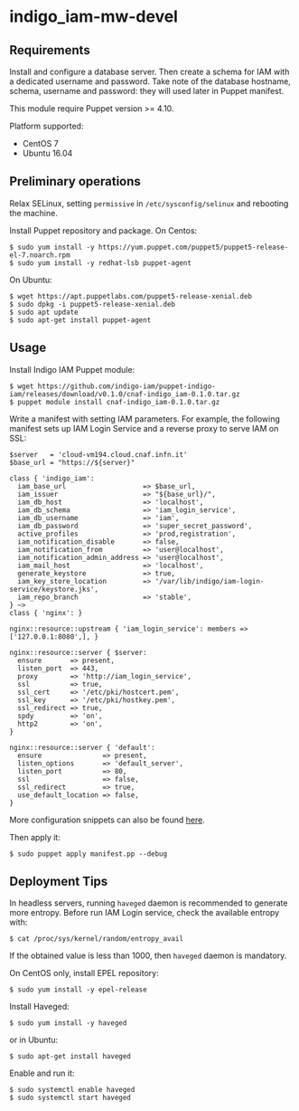 # indigo_iam-mw-devel

## Requirements
Install and configure a database server. Then create a schema for IAM with a dedicated username and password.
Take note of the database hostname, schema, username and password: they will used later in Puppet manifest.

This module require Puppet version >= 4.10.

Platform supported:
- CentOS 7
- Ubuntu 16.04

## Preliminary operations
Relax SELinux, setting `permissive` in `/etc/sysconfig/selinux` and rebooting the machine.

Install Puppet repository and package.
On Centos:
```console
$ sudo yum install -y https://yum.puppet.com/puppet5/puppet5-release-el-7.noarch.rpm
$ sudo yum install -y redhat-lsb puppet-agent
```

On Ubuntu:
```console
$ wget https://apt.puppetlabs.com/puppet5-release-xenial.deb
$ sudo dpkg -i puppet5-release-xenial.deb
$ sudo apt update
$ sudo apt-get install puppet-agent
```

## Usage
Install Indigo IAM Puppet module:

```console
$ wget https://github.com/indigo-iam/puppet-indigo-iam/releases/download/v0.1.0/cnaf-indigo_iam-0.1.0.tar.gz
$ puppet module install cnaf-indigo_iam-0.1.0.tar.gz
```

Write a manifest with setting IAM parameters.
For example, the following manifest sets up IAM Login Service and a reverse proxy to serve IAM on SSL:

```puppet
$server   = 'cloud-vm194.cloud.cnaf.infn.it'
$base_url = "https://${server}"

class { 'indigo_iam':
  iam_base_url                   => $base_url,
  iam_issuer                     => "${base_url}/",
  iam_db_host                    => 'localhost',
  iam_db_schema                  => 'iam_login_service',
  iam_db_username                => 'iam',
  iam_db_password                => 'super_secret_password',
  active_profiles                => 'prod,registration',
  iam_notification_disable       => false,
  iam_notification_from          => 'user@localhost',
  iam_notification_admin_address => 'user@localhost',
  iam_mail_host                  => 'localhost',
  generate_keystore              => true,
  iam_key_store_location         => '/var/lib/indigo/iam-login-service/keystore.jks',
  iam_repo_branch                => 'stable',
} ~>
class { 'nginx': }

nginx::resource::upstream { 'iam_login_service': members => ['127.0.0.1:8080',], }

nginx::resource::server { $server:
  ensure       => present,
  listen_port  => 443,
  proxy        => 'http://iam_login_service',
  ssl          => true,
  ssl_cert     => '/etc/pki/hostcert.pem',
  ssl_key      => '/etc/pki/hostkey.pem',
  ssl_redirect => true,
  spdy         => 'on',
  http2        => 'on',
}

nginx::resource::server { 'default':
  ensure               => present,
  listen_options       => 'default_server',
  listen_port          => 80,
  ssl                  => false,
  ssl_redirect         => true,
  use_default_location => false,
}
```

More configuration snippets can also be found [here](indigo_iam/README.md).

Then apply it:
```console
$ sudo puppet apply manifest.pp --debug
```

## Deployment Tips
In headless servers, running `haveged` daemon is recommended to generate more entropy.
Before run IAM Login service, check the available entropy with:

```console
$ cat /proc/sys/kernel/random/entropy_avail
```

If the obtained value is less than 1000, then `haveged` daemon is mandatory.

On CentOS only, install EPEL repository:
```console
$ sudo yum install -y epel-release
```
 Install Haveged:
```console
$ sudo yum install -y haveged
```
or in Ubuntu:
```console
$ sudo apt-get install haveged
```

Enable and run it:
```console
$ sudo systemctl enable haveged
$ sudo systemctl start haveged
```

